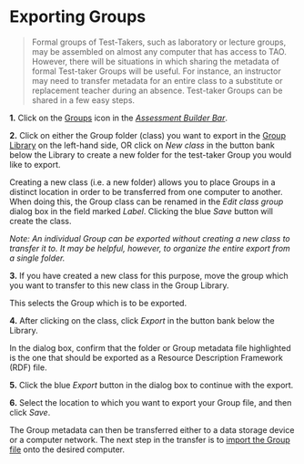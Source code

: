 <!--
    created_at: 2016-12-15
    authors:         
      - Catherine Pease
--> 

# Exporting Groups

>Formal groups of Test-Takers, such as laboratory or lecture groups, may be assembled on almost any computer that has access to TAO. However, there will be situations in which sharing the metadata of formal Test-taker Groups will be useful. For instance, an instructor may need to transfer metadata for an entire class to a substitute or replacement teacher during an absence. Test-taker Groups can be shared in a few easy steps.

**1.**  Click on the [Groups](../appendix/glossary.md#groups) icon in the *[Assessment Builder Bar](../appendix/glossary.md#assessment-builder-bar)*.

**2.**  Click on either the Group folder (class) you want to export in the [Group Library](../appendix/glossary.md#group-library) on the left-hand side, OR click on *New class* in the button bank below the Library to create a new folder for the test-taker Group you would like to export.

Creating a new class (i.e. a new folder) allows you to place Groups in a distinct location in order to be transferred from one computer to another. When doing this, the Group class can be renamed in the *Edit class group* dialog box in the field marked *Label*. Clicking the blue *Save* button will create the class.

*Note: An individual Group can be exported without creating a new class to transfer it to. It may be helpful, however, to organize the entire export from a single folder.*

**3.**  If you have created a new class for this purpose, move the group which you want to transfer to this new class in the Group Library.

This selects the Group which is to be exported.

**4.**  After clicking on the class, click *Export* in the button bank below the Library.

In the dialog box, confirm that the folder or Group metadata file highlighted is the one that should be exported as a Resource Description Framework (RDF) file.

**5.**  Click the blue *Export* button in the dialog box to continue with the export.

**6.**  Select the location to which you want to export your Group file, and then click *Save*.

The Group metadata can then be transferred either to a data storage device or a computer network. The next step in the transfer is to [import the Group file](../groups/importing-groups.md) onto the desired computer.

